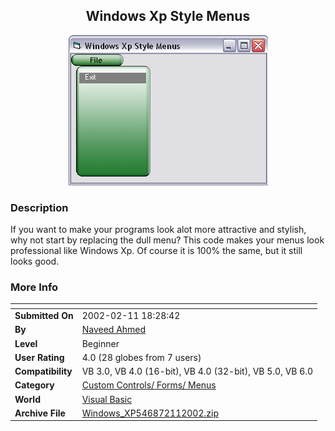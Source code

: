 ﻿<div align="center">

## Windows Xp Style Menus

<img src="PIC200221119260421.gif">
</div>

### Description

If you want to make your programs look alot more attractive and stylish, why not start by replacing the dull menu? This code makes your menus look professional like Windows Xp. Of course it is 100% the same, but it still looks good.
 
### More Info
 


<span>             |<span>
---                |---
**Submitted On**   |2002-02-11 18:28:42
**By**             |[Naveed Ahmed](https://github.com/Planet-Source-Code/PSCIndex/blob/master/ByAuthor/naveed-ahmed.md)
**Level**          |Beginner
**User Rating**    |4.0 (28 globes from 7 users)
**Compatibility**  |VB 3\.0, VB 4\.0 \(16\-bit\), VB 4\.0 \(32\-bit\), VB 5\.0, VB 6\.0
**Category**       |[Custom Controls/ Forms/  Menus](https://github.com/Planet-Source-Code/PSCIndex/blob/master/ByCategory/custom-controls-forms-menus__1-4.md)
**World**          |[Visual Basic](https://github.com/Planet-Source-Code/PSCIndex/blob/master/ByWorld/visual-basic.md)
**Archive File**   |[Windows\_XP546872112002\.zip](https://github.com/Planet-Source-Code/naveed-ahmed-windows-xp-style-menus__1-31713/archive/master.zip)








